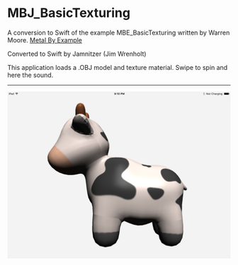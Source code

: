 # MBJ_BasicTexturing

A conversion to Swift of the example MBE_BasicTexturing written by Warren Moore.
[Metal By Example](http://metalbyexample.com "Metal By Example")

Converted to Swift by Jamnitzer (Jim Wrenholt)

This application loads a .OBJ model and texture material.  Swipe to spin and here the sound.

***


![](https://raw.githubusercontent.com/Jamnitzer/MBJ_BasicTexturing/master/screen.png)
